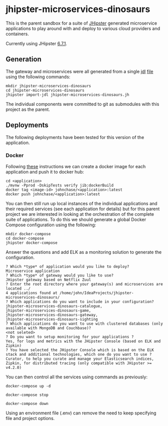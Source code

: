 # jhipster-microservices-dinosaurs

This is the parent sandbox for a suite of [JHipster](https://www.jhipster.tech/) generated microservice applications to play around 
with and deploy to various cloud providers and containers.

Currently using JHipster [6.7.1](https://www.jhipster.tech/documentation-archive/v6.7.1).

## Generation

The gateway and microservices were all generated from a single [jdl](https://www.jhipster.tech/jdl/) 
[file](https://github.com/RatJuggler/jhipster-jdl/blob/master/jhipster-microservices-dinosaurs.jh) using the following commands:

    mkdir jhipster-microservices-dinosaurs
    cd jhipster-microservices-dinosaurs
    jhipster import-jdl jhipster-microservices-dinosaurs.jh

The individual components were committed to git as submodules with this project as the parent.

## Deployments

The following deployments have been tested for this version of the application.

### Docker

Following [these](https://www.jhipster.tech/docker-compose/) instructions we can create a docker image for each application and 
push it to docker hub:

    cd <application>
    ./mvnw -Pprod -DskipTests verify jib:dockerBuild
    docker tag <image-id> johnchase/<application>:latest
    docker push johnchase/<application>:latest

You can then still run up local instances of the individual applications and their required services (see each application for 
details) but for this parent project we are interested in looking at the orchestration of the complete suite of applications. To do 
this we should generate a global Docker Compose configuration using the following:

    mkdir docker-compose
    cd docker-compose
    jhipster docker-compose

Answer the questions and add ELK as a monitoring solution to generate the configuration. 

    ? Which *type* of application would you like to deploy? 
    Microservice application
    ? Which *type* of gateway would you like to use? 
    JHipster gateway based on Netflix Zuul
    ? Enter the root directory where your gateway(s) and microservices are located ../
    4 applications found at /home/john/IdeaProjects/jhipster-microservices-dinosaurs/
    ? Which applications do you want to include in your configuration? 
    jhipster-microservices-dinosaurs-catalogue, 
    jhipster-microservices-dinosaurs-game, 
    jhipster-microservices-dinosaurs-gateway, 
    jhipster-microservices-dinosaurs-sighting
    ? Which applications do you want to use with clustered databases (only available with MongoDB and Couchbase)?
    <not seleted>
    ? Do you want to setup monitoring for your applications ? 
    Yes, for logs and metrics with the JHipster Console (based on ELK and Zipkin)
    ? You have selected the JHipster Console which is based on the ELK stack and additional technologies, which one do you want to use ?
    Curator, to help you curate and manage your Elasticsearch indices, 
    Zipkin, for distributed tracing (only compatible with JHipster >= v4.2.0)

You can then control all the services using commands as previously:

    docker-compose up -d

    docker-compose stop

    docker-compose down

Using an environment file (.env) can remove the need to keep specifying file and project options.
